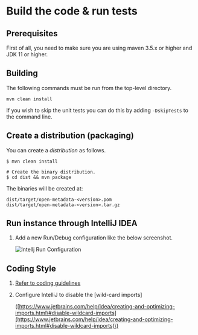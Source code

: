# Build the code & run tests

## Prerequisites

First of all, you need to make sure you are using maven 3.5.x or higher and JDK 11 or higher.

## Building

The following commands must be run from the top-level directory.

`mvn clean install`

If you wish to skip the unit tests you can do this by adding `-DskipTests` to the command line.

## Create a distribution \(packaging\)

You can create a _distribution_ as follows.

```text
$ mvn clean install

# Create the binary distribution.
$ cd dist && mvn package
```

The binaries will be created at:

```text
dist/target/open-metadata-<version>.pom
dist/target/open-metadata-<version>.tar.gz
```

## Run instance through IntelliJ IDEA

1. Add a new Run/Debug configuration like the below screenshot.

   ![Intellj Run Configuration](https://github.com/open-metadata/OpenMetadata/blob/main/docs/install/images/ingestion-bot-service-account.png)

## Coding Style

1. [Refer to coding guidelines](https://github.com/open-metadata/OpenMetadata/blob/main/docs/open-source-community/developer/coding-style.md)
2. Configure IntelliJ to disable the \[wild-card imports\]

   \([https://www.jetbrains.com/help/idea/creating-and-optimizing-imports.html\#disable-wildcard-imports](https://www.jetbrains.com/help/idea/creating-and-optimizing-imports.html#disable-wildcard-imports)\)

